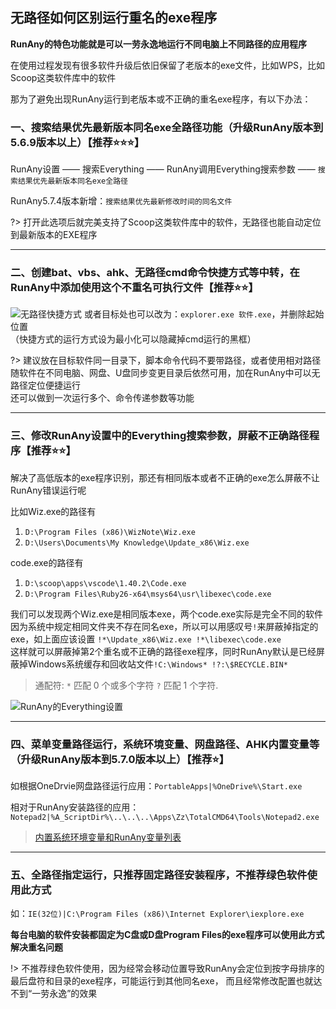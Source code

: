 ## 无路径如何区别运行重名的exe程序

**RunAny的特色功能就是可以一劳永逸地运行不同电脑上不同路径的应用程序**

在使用过程发现有很多软件升级后依旧保留了老版本的exe文件，比如WPS，比如Scoop这类软件库中的软件

那为了避免出现RunAny运行到老版本或不正确的重名exe程序，有以下办法：

### 一、搜索结果优先最新版本同名exe全路径功能（升级RunAny版本到5.6.9版本以上）【推荐⭐⭐⭐】

RunAny设置 —— 搜索Everything —— RunAny调用Everything搜索参数 —— `搜索结果优先最新版本同名exe全路径`

RunAny5.7.4版本新增：`搜索结果优先最新修改时间的同名文件`

?> 打开此选项后就完美支持了Scoop这类软件库中的软件，无路径也能自动定位到最新版本的EXE程序

---

### 二、创建bat、vbs、ahk、无路径cmd命令快捷方式等中转，在RunAny中添加使用这个不重名可执行文件【推荐⭐⭐】
![无路径快捷方式](../assets/images/articleImg/无路径快捷方式.png)
或者目标处也可以改为：`explorer.exe 软件.exe`，并删除起始位置  
（快捷方式的运行方式设为最小化可以隐藏掉cmd运行的黑框）  

?> 建议放在目标软件同一目录下，脚本命令代码不要带路径，或者使用相对路径  
随软件在不同电脑、网盘、U盘同步变更目录后依然可用，加在RunAny中可以无路径定位便捷运行  
还可以做到一次运行多个、命令传递参数等功能

---

### 三、修改RunAny设置中的Everything搜索参数，屏蔽不正确路径程序【推荐⭐⭐】

解决了高低版本的exe程序识别，那还有相同版本或者不正确的exe怎么屏蔽不让RunAny错误运行呢

比如Wiz.exe的路径有  
1. `D:\Program Files (x86)\WizNote\Wiz.exe`
2. `D:\Users\Documents\My Knowledge\Update_x86\Wiz.exe`

code.exe的路径有  
1. `D:\scoop\apps\vscode\1.40.2\Code.exe`
2. `D:\Program Files\Ruby26-x64\msys64\usr\libexec\code.exe`

我们可以发现两个Wiz.exe是相同版本exe，两个code.exe实际是完全不同的软件  
因为系统中规定相同文件夹不存在同名exe，所以可以用感叹号`!`来屏蔽掉指定的exe，如上面应该设置
`!*\Update_x86\Wiz.exe !*\libexec\code.exe`  
这样就可以屏蔽掉第2个重名或不正确的路径exe程序，同时RunAny默认是已经屏蔽掉Windows系统缓存和回收站文件`!C:\Windows* !?:\$RECYCLE.BIN*`

> 通配符: `*` 匹配 0 个或多个字符  `?` 匹配 1 个字符.

![RunAny的Everything设置](../assets/images/articleImg/RunAny的Everything设置.jpg)

---

### 四、菜单变量路径运行，系统环境变量、网盘路径、AHK内置变量等（升级RunAny版本到5.7.0版本以上）【推荐⭐】

如根据OneDrvie网盘路径运行应用：`PortableApps|%OneDrive%\Start.exe`

相对于RunAny安装路径的应用：`Notepad2|%A_ScriptDir%\..\..\..\Apps\Zz\TotalCMD64\Tools\Notepad2.exe`

> [内置系统环境变量和RunAny变量列表](/article/built-in-variables.md)

---

### 五、全路径指定运行，只推荐固定路径安装程序，不推荐绿色软件使用此方式

如：`IE(32位)|C:\Program Files (x86)\Internet Explorer\iexplore.exe`

**每台电脑的软件安装都固定为C盘或D盘Program Files的exe程序可以使用此方式解决重名问题**  

!> 不推荐绿色软件使用，因为经常会移动位置导致RunAny会定位到按字母排序的最后盘符和目录的exe程序，可能运行到其他同名exe，
而且经常修改配置也就达不到“一劳永逸”的效果
